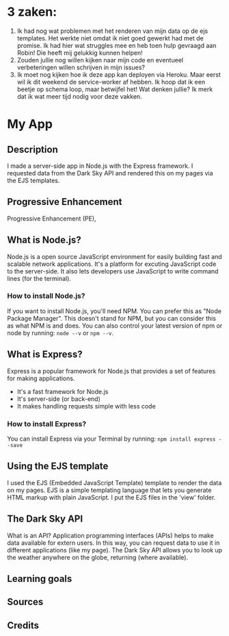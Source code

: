 # 3 zaken:
1. Ik had nog wat problemen met het renderen van mijn data op de ejs templates. Het werkte niet omdat ik niet goed gewerkt had met de promise. Ik had hier wat struggles mee en heb toen hulp gevraagd aan Robin! Die heeft mij gelukkig kunnen helpen!
2. Zouden jullie nog willen kijken naar mijn code en eventueel verbeteringen willen schrijven in mijn issues?  
3. Ik moet nog kijken hoe ik deze app kan deployen via Heroku. Maar eerst wil ik dit weekend de service-worker af hebben. Ik hoop dat ik een beetje op schema loop, maar betwijfel het!  Wat denken jullie? Ik merk dat ik wat meer tijd nodig voor deze vakken.


# My App



## Description
I made a server-side app in Node.js with the Express framework. I requested data from the Dark Sky API and rendered this on my pages via the EJS templates. 

## Progressive Enhancement
Progressive Enhancement (PE), 

## What is Node.js?
Node.js is a open source JavaScript environment for easily building fast and scalable network applications. It's a platform for excuting JavaScript code to the server-side. It also lets developers use JavaScript to write command lines (for the terminal). 

### How to install Node.js?
If you want to install Node.js, you'll need NPM. You can prefer this as "Node Package Manager". This doesn't stand for NPM, but you can consider this as what NPM is and does. 
You can also control your latest version of npm or node by running: 
`node --v` or `npm --v`.

## What is Express?
Express is a popular framework for Node.js that provides a set of features for making applications.
- It's a fast framework for Node.js
- It's server-side (or back-end)
- It makes handling requests simple with less code

### How to install Express?
You can install Express via your Terminal by running:
`npm install express --save`

## Using the EJS template
I used the EJS (Embedded JavaScript Template) template to render the data on my pages. EJS is a simple templating language that lets you generate HTML markup with plain JavaScript. I put the EJS files in the 'view' folder.

## The Dark Sky API
What is an API? Application programming interfaces (APIs) helps to make data available for extern users. In this way, you can request data to use it in different applications (like my page).
The Dark Sky API allows you to look up the weather anywhere on the globe, returning (where available).

## Learning goals

## Sources

## Credits


<!-- Add a link to your live demo in Github Pages 🌐-->

<!-- ☝️ replace this description with a description of your own work -->

<!-- Add a nice image here at the end of the week, showing off your shiny frontend 📸 -->

<!-- Maybe a table of contents here? 📚 -->

<!-- How about a section that describes how to install this project? 🤓 -->

<!-- ...but how does one use this project? What are its features 🤔 -->

<!-- What external data source is featured in your project and what are its properties 🌠 -->

<!-- Maybe a checklist of done stuff and stuff still on your wishlist? ✅ -->

<!-- How about a license here? 📜 (or is it a licence?) 🤷 -->
